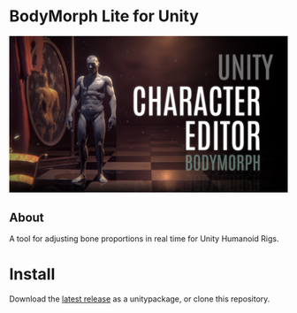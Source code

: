 # BodyMorph Lite for Unity
[![demo](/Documentation/img0.jpg)](https://www.youtube.com/watch?v=LIyw-n7V4Tg&t)

## About
A tool for adjusting bone proportions in real time for Unity Humanoid Rigs.

# Install
Download the [latest release](https://github.com/SerhatDikel/Unity-BodyMorph/releases) as a unitypackage, or clone this repository.
